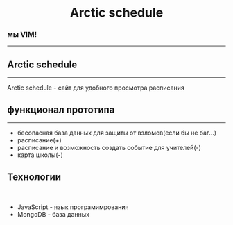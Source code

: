 <h1 style="text-align:center;">Arctic schedule</h1>
<h3>мы VIM!</h3>
<hr>

<h2>Arctic schedule</h2>
<hr>
<p>Arctic schedule - сайт для удобного просмотра расписания</p>

<h2>функционал прототипа</h2>
<hr>
<ul>
    <li>бесопасная база данных для защиты от взломов(если бы не баг...) </li>
    <li>расписание(+)</li>
    <li>расписание и возможность создать событие для учителей(-)</li>
    <li>карта школы(-)</li>

</ul>

<h2>Технологии</h2>
<br>
<ul>
    <li>JavaScript - язык програмимрования</li>
    <li>MongoDB - база данных</li>
</ul>


